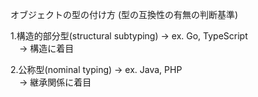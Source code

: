 オブジェクトの型の付け方 (型の互換性の有無の判断基準)
  
  1.構造的部分型(structural subtyping) → ex. Go, TypeScript   
  　→  構造に着目 
    
  
  2.公称型(nominal typing) → ex. Java, PHP  
  　→  継承関係に着目
    
